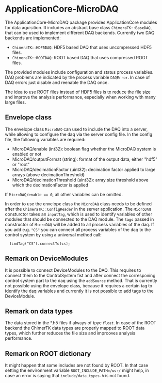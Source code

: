 # ApplicationCore-MicroDAQ

The ApplicationCore-MicroDAQ package provides ApplicationCore modules for data aquisition.
It includes an abstract base class `ChimeraTK::BaseDAQ`, that can be used to implement different DAQ backends.
Currently two DAQ backends are implemented:

* `ChimeraTK::HDF5DAQ`: HDF5 based DAQ that uses uncompressed HDF5 files.
* `ChimeraTK::ROOTDAQ`: ROOT based DAQ that uses compressed ROOT files.

The provided modules include configuration and status process variables. DAQ problems are indicated by the process variable `DAQError`. 
In case of DAQ errors just disable and reenable the DAQ once.

The idea to use ROOT files instead of HDF5 files is to reduce the file size and improve the analysis performance, especially when working with many large files.  

## Envelope class

The envelope class `MicroDAQ` can used to include the DAQ into a server, while allowing to configure the daq via the server config file. 
In the config file, the following variables are required:

* MicroDAQ/enable (int32): boolean flag whether the MicroDAQ system is enabled or not
* MicroDAQ/outputFormat (string): format of the output data, either "hdf5" or "root"
* MicroDAQ/decimationFactor (uint32): decimation factor applied to large arrays (above decimationThreshold)
* MicroDAQ/decimationThreshold (uint32): array size threshold above which the decimationFactor is applied

If `MicroDAQ/enable == 0`, all other variables can be omitted.

In order to use the envelope class the `MicroDAQ` class needs to be defined after the `ChimeraTK::ConfigReader` in the server application. The `MicroDAQ` consturctor takes an `inputTag`, which is used to identify
variables of other modules that should be connected to the DAQ module. The `tags` passed in constructor of `MicroDAQ` will be added to all process variables of the 
daq. If you add e.g. `"CS"` you can connect all process variables of the daq to the control system by using a universal method call: 

      findTag("CS").connectTo(cs);
      


## Remark on DeviceModules

It is possible to connect DeviceModules to the DAQ. This requires to connect them to the ControlSystem fist and after connect the corresponing control system part to the 
daq using the `addSource` method. That is currently not possible using the envelope class, because it requires a certain tag to identify the daq variables and currently 
it is not possible to add tags to the DeviceModule. 

## Remark on data types

The data stored in the *.h5 files if always of tpye `float`. In case of the ROOT backend the ChimerTK data types are properly mapped to ROOT data types, which further reduces the file size and improoves analysis performance.

## Remark on ROOT dictionary

It might happen that some includes are not found by ROOT. In that case setting the environment variable `ROOT_INCLUDE_PATH=/usr/` might help, in case an error is saying that `include/data_types.h` is not found.